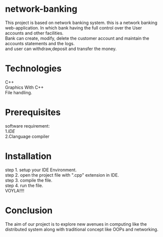 # network-banking
This project is based on network banking system.
this is a network banking web-application. In which bank having the full control over the User accounts and other facilities.</br>
Bank can create, modify, delete the customer account and maintain the accounts statements and the logs.</br>
and user can withdraw,deposit and transfer the money.</br>

# Technologies
  C++</br>
  Graphics With C++</br>
  File handling.</br>

# Prerequisites
software requirement:</br>
  1._IDE_</br>
  2.Clanguage compiler</br>

# Installation
step 1. setup your IDE Environment.</br>
step 2. open the project file with ".cpp" extension in IDE.</br>
step 3. compile the file.</br>
step 4. run the file.</br>
VOYLA!!!!

# Conclusion

The aim of our project is to explore new avenues in computing  like the distributed system along with traditional concept  like OOPs and networking.
